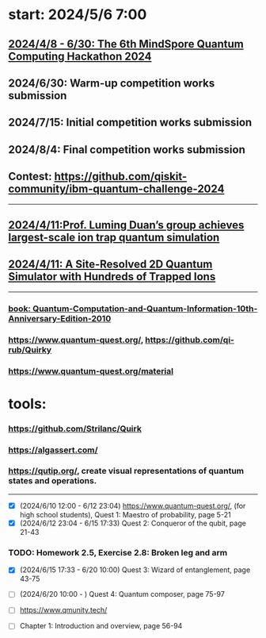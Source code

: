 # start: 2024/5/6 7:00

## [2024/4/8 - 6/30: The 6th MindSpore Quantum Computing Hackathon 2024](https://competition.huaweicloud.com/information/1000042022/introduction)
## 2024/6/30: Warm-up competition works submission
## 2024/7/15: Initial competition works submission
## 2024/8/4:  Final competition works submission

## Contest: https://github.com/qiskit-community/ibm-quantum-challenge-2024
---

## [2024/4/11: ​Prof. Luming Duan’s group achieves largest-scale ion trap quantum simulation](https://www.tsinghua.edu.cn/en/info/1399/13499.htm)
## [2024/4/11: A Site-Resolved 2D Quantum Simulator with Hundreds of Trapped Ions](https://arxiv.org/abs/2311.17163)

---

### [book: Quantum-Computation-and-Quantum-Information-10th-Anniversary-Edition-2010](https://profmcruz.files.wordpress.com/2017/08/quantum-computation-and-quantum-information-nielsen-chuang.pdf)


### https://www.quantum-quest.org/, https://github.com/qi-rub/Quirky
### https://www.quantum-quest.org/material
# tools:
### https://github.com/Strilanc/Quirk
### https://algassert.com/
### https://qutip.org/,  create visual representations of quantum states and operations.

--- 

- [x] (2024/6/10 12:00 - 6/12 23:04)  https://www.quantum-quest.org/, (for high school students), Quest 1: Maestro of probability, page 5-21
- [x] (2024/6/12 23:04 - 6/15 17:33)  Quest 2: Conqueror of the qubit, page 21-43
### TODO: Homework 2.5, Exercise 2.8: Broken leg and arm 
- [x] (2024/6/15 17:33 - 6/20 10:00)  Quest 3: Wizard of entanglement, page 43-75
- [ ] (2024/6/20 10:00 - ) Quest 4: Quantum composer, page 75-97
- [ ] https://www.qmunity.tech/
- [ ] Chapter 1: Introduction and overview, page 56-94

